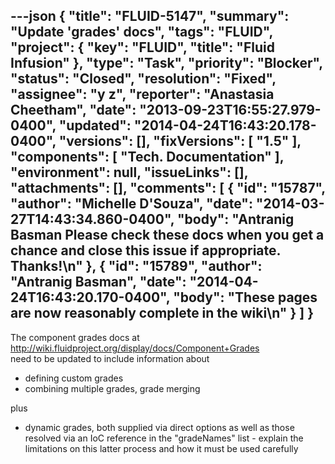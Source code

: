 ---json
{
  "title": "FLUID-5147",
  "summary": "Update 'grades' docs",
  "tags": "FLUID",
  "project": {
    "key": "FLUID",
    "title": "Fluid Infusion"
  },
  "type": "Task",
  "priority": "Blocker",
  "status": "Closed",
  "resolution": "Fixed",
  "assignee": "y z",
  "reporter": "Anastasia Cheetham",
  "date": "2013-09-23T16:55:27.979-0400",
  "updated": "2014-04-24T16:43:20.178-0400",
  "versions": [],
  "fixVersions": [
    "1.5"
  ],
  "components": [
    "Tech. Documentation"
  ],
  "environment": null,
  "issueLinks": [],
  "attachments": [],
  "comments": [
    {
      "id": "15787",
      "author": "Michelle D'Souza",
      "date": "2014-03-27T14:43:34.860-0400",
      "body": "Antranig Basman Please check these docs when you get a chance and close this issue if appropriate. Thanks!\n"
    },
    {
      "id": "15789",
      "author": "Antranig Basman",
      "date": "2014-04-24T16:43:20.170-0400",
      "body": "These pages are now reasonably complete in the wiki\n"
    }
  ]
}
---
The component grades docs at\
<http://wiki.fluidproject.org/display/docs/Component+Grades>\
need to be updated to include information about

* defining custom grades
* combining multiple grades, grade merging

plus

* dynamic grades, both supplied via direct options as well as those resolved via an IoC reference in the "gradeNames" list - explain the limitations on this latter process and how it must be used carefully

        